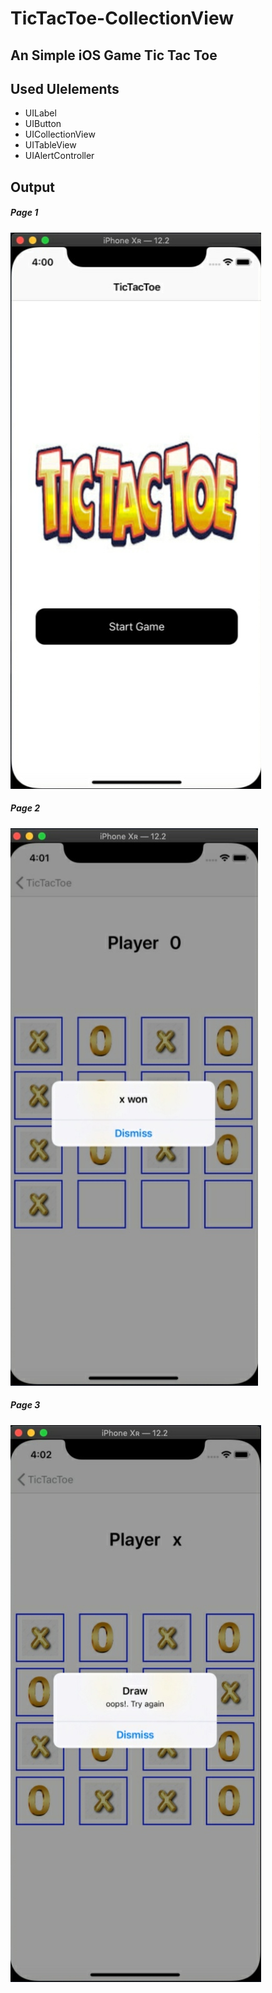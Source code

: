 # TicTacToe-CollectionView
## An Simple iOS Game Tic Tac Toe
## Used UIelements
- UILabel
- UIButton
- UICollectionView
- UITableView
- UIAlertController
  
## Output
##### Page 1
![Page 1](1.jpg)

##### Page 2
![Page 1](2.jpg)

##### Page 3
![Page 1](3.jpg)
